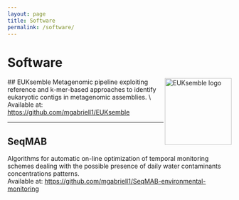 ```yaml
---
layout: page
title: Software 
permalink: /software/
---
```


# Software
<img align="right" src="../images/EUKsemble_logo.png" alt="EUKsemble logo" width="150" height="150">
## EUKsemble
Metagenomic pipeline exploiting reference and k-mer-based approaches to identify eukaryotic contigs in metagenomic assemblies. \
Available at: <a href="https://github.com/mgabriell1/EUKsemble">https://github.com/mgabriell1/EUKsemble</a>

---

## SeqMAB
Algorithms for automatic on-line optimization of temporal monitoring schemes dealing with the possible presence of daily water contaminants concentrations patterns. \
Available at: <a href="https://github.com/mgabriell1/SeqMAB-environmental-monitoring">https://github.com/mgabriell1/SeqMAB-environmental-monitoring</a> 